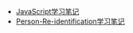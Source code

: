 - [JavaScript学习笔记](./JavaScript/README.md)
- [Person-Re-identification学习笔记](./Person-Re-identification/README.md)
